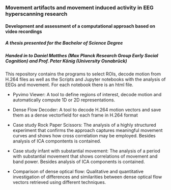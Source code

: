 ### Movement artifacts and movement induced activity in EEG hyperscanning research
#### Development and assessment of a computational approach based on video recordings



##### A thesis presented for the Bachelor of Science Degree



##### Handed in to Daniel Matthes (Max Planck Research Group Early Social Cognition) and Prof. Peter König (University Osnabrück)


This repository contains the programs to select ROIs, decode motion from H.264 files as well as the Scripts and Jupyter notebooks with the analysis of EEGs and movement. For each notebook there is an html file.


- Pyvimo Viewer: 
A tool to define regions of interest, decode motion and automatically compute 1D or 2D representations.


- Dense Flow Decoder: 
A tool to decode H.264 motion vectors and save them as a dense vectorfield for each frame in H.264 format


- Case study Rock Paper Scissors: 
The analysis of a highly structured experiment that confirms the approach captures meaningful movement curves and shows how cross correlation may be employed. Besides analysis of ICA compontents is contained.


- Case study infant with substantial movement:
The analysis of a period with substantial movement that shows correlations of movement and band power. Besides analysis of ICA components is contained.


- Comparison of dense optical flow:
Qualitative and quantitative investigation of differences and similarities between dense optical flow vectors retrieved using different techniques.


